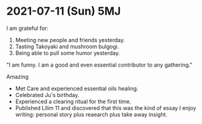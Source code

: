 # 2021-07-11 (Sun) 5MJ

I am grateful for:

1. Meeting new people and friends yesterday.
2. Tasting Takoyaki and mushroom bulgogi.
3. Being able to pull some humor yesterday.

"I am funny. I am a good and even essential contributor to any gathering."

Amazing

- Met Care and experienced essential oils healing.
- Celebrated Ju's birthday.
- Experienced a clearing ritual for the first time.
- Published Lilim 11 and discovered that this was the kind of essay I enjoy writing: personal story plus reaearch plus take away insight.


